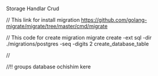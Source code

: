 Storage 
Handlar
Crud



// This link for install migration 
https://github.com/golang-migrate/migrate/tree/master/cmd/migrate

// This code for create migration 
migrate create -ext sql -dir ./migrations/postgres -seq -digits 2 create_database_table

//

//!! groups database ochishim kere
